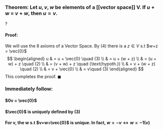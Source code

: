 ### Theorem: Let $u,v,w$ be elements of a [[vector space]] V. If $u+w$ = $v+w$, then $u=v$.
?
#### Proof:
We will use the 8 axioms of a Vector Space.
By (4) there is a $z\in V$ s.t $w+z = \vec{0}$
$$
\begin{aligned}
u & = u + \vec{0} \quad (3) \\
  & = u + (w + z) \\
  & = (u + w) + z \quad (2) \\
  & = (v + w) + z \quad (\text{hypoth.}) \\
  & = v + (w + z) \quad (2) \\
  & = v + \vec{0} \\
  & =  v\quad (3)
\end{aligned}
$$
This completes the proof. $\blacksquare$
### Immediately follow:
#### $0v = \vec{0}$
#### $\vec{0}$ is uniquely defined by (3)
#### For v, the w s.t $v+w=\vec{0}$ is unique. In fact, $w=-v \leftrightarrow w=-1(v)$
<!--SR:!2025-06-12,4,270-->

